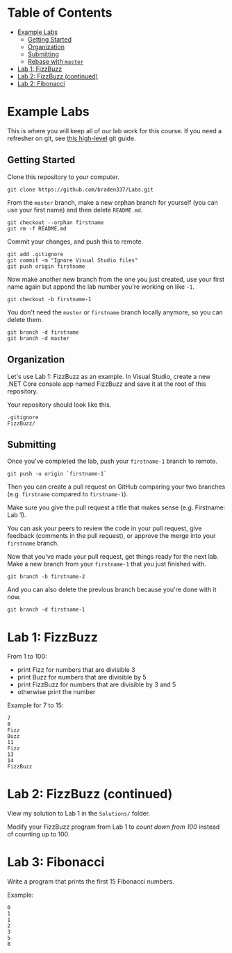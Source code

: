 # Table of Contents

- [Example Labs](#example-labs)
  - [Getting Started](#getting-started)
  - [Organization](#organization)
  - [Submitting](#submitting)
  - [Rebase with `master`](#rebase-with-master)
- [Lab 1: FizzBuzz](#lab-1-fizzbuzz)
- [Lab 2: FizzBuzz (continued)](#lab-2-fizzbuzz-continued)
- [Lab 2: Fibonacci](#lab-3-fibonacci)

# Example Labs

This is where you will keep all of our lab work for this course. If you need a
refresher on git, see
[this high-level](https://rogerdudler.github.io/git-guide/) git guide.

## Getting Started

Clone this repository to your computer.

```shell
git clone https://github.com/braden337/Labs.git
```

From the `master` branch, make a new orphan branch for yourself (you can use
your first name) and then delete `README.md`.

```shell
git checkout --orphan firstname
git rm -f README.md
```

Commit your changes, and push this to remote.

```shell
git add .gitignore
git commit -m "Ignore Visual Studio files"
git push origin firstname
```

Now make another new branch from the one you just created, use your first name
again but append the lab number you're working on like `-1`.

```shell
git checkout -b firstname-1
```

You don't need the `master` or `firstname` branch locally anymore, so you can
delete them.

```shell
git branch -d firstname
git branch -d master
```

## Organization

Let's use Lab 1: FizzBuzz as an example. In Visual Studio, create a new .NET
Core console app named FizzBuzz and save it at the root of this repository.

Your repository should look like this.

```shell
.gitignore
FizzBuzz/
```

## Submitting

Once you've completed the lab, push your `firstname-1` branch to remote.

```shell
git push -u origin `firstname-1`
```

Then you can create a pull request on GitHub comparing your two branches (e.g.
`firstname` compared to `firstname-1`).

Make sure you give the pull request a title that makes sense (e.g. Firstname:
Lab 1).

You can ask your peers to review the code in your pull request, give feedback
(comments in the pull request), or approve the merge into your `firstname`
branch.

Now that you've made your pull request, get things ready for the next lab. Make
a new branch from your `firstname-1` that you just finished with.

```shell
git branch -b firstname-2
```

And you can also delete the previous branch because you're done with it now.

```shell
git branch -d firstname-1
```

# Lab 1: FizzBuzz

From 1 to 100:

- print Fizz for numbers that are divisible 3
- print Buzz for numbers that are divisible by 5
- print FizzBuzz for numbers that are divisible by 3 and 5
- otherwise print the number

Example for 7 to 15:

```text
7
8
Fizz
Buzz
11
Fizz
13
14
FizzBuzz
```

# Lab 2: FizzBuzz (continued)

View my solution to Lab 1 in the `Solutions/` folder.

Modify your FizzBuzz program from Lab 1 to _count down from 100_ instead of
counting up to 100.

# Lab 3: Fibonacci

Write a program that prints the first 15 Fibonacci numbers.

Example:

```text
0
1
1
2
3
5
8
```
